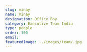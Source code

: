 ```yaml
---
slug: vinay
name: Vinay
designation: Office Boy
category: Executive Team India
type: people
order: 100
email:
featuredImage: ../images/team/.jpg
---
```

